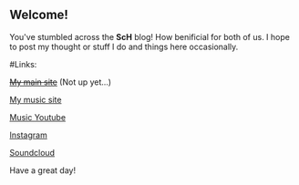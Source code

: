 ## Welcome!

You've stumbled across the **ScH** blog! How benificial for both of us. I hope to post my thought or stuff I do and things here occasionally.

#Links:

[~~My main site~~](https://sam-hildebrand.github.io) (Not up yet...)

[My music site](https://sam-hildebrand.github.io/Sam_HildebrandMusic/)

[Music Youtube](https://www.youtube.com/channel/UC7o5yXD-2vhfELrREXGvzvQ/)

[Instagram](https://www.instagram.com/sam__hildebrand/)

[Soundcloud](https://soundcloud.com/sam_hildebrandmusic)

Have a great day!
